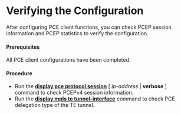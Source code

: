 Verifying the Configuration
===========================

After configuring PCE client functions, you can check PCEP session information and PCEP statistics to verify the configuration.

#### Prerequisites

All PCE client configurations have been completed.


#### Procedure

* Run the [**display pce protocol session**](cmdqueryname=display+pce+protocol+session) [ *ip-address* | **verbose** ] command to check PCEPv4 session information.
* Run the [**display mpls te tunnel-interface**](cmdqueryname=display+mpls+te+tunnel-interface) command to check PCE delegation type of the TE tunnel.